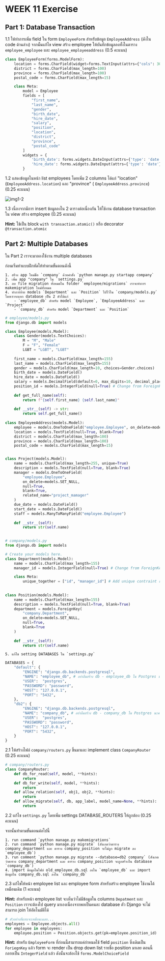 # WEEK 11 Exercise

## Part 1: Database Transaction

1.1 ให้ทำการเพิ่ม field ใน form `EmployeeForm` สำหรับข้อมูล `EmployeeAddress` (ดังใน code ด้านล่าง) จากนั้นแก้ไข view
สร้าง employee ให้บันทึกข้อมูลลงทั้งในตาราง `employee_employee` และ `employee_employeeaddress` (0.5 คะแนน)

```python
class EmployeeForm(forms.ModelForm):
    location = forms.CharField(widget=forms.TextInput(attrs={"cols": 30, "rows": 3}))
    district = forms.CharField(max_length=100)
    province = forms.CharField(max_length=100)
    postal_code = forms.CharField(max_length=15)

    class Meta:
        model = Employee
        fields = [
            "first_name", 
            "last_name", 
            "gender", 
            "birth_date", 
            "hire_date", 
            "salary", 
            "position",
            "location",
            "district",
            "province",
            "postal_code"
        ]
        widgets = {
            'birth_date': forms.widgets.DateInput(attrs={'type': 'date'}),
            'hire_date': forms.widgets.DateInput(attrs={'type': 'date'})
        }
```

1.2 แสดงข้อมูลในหน้า list employees โดยเพิ่ม 2 columns ได้แก่ "location" (`EmployeeAddress.location`) และ "province" (
`EmployeeAddress.province`) (0.25 คะแนน)

![img1-2](../../../../../Downloads/django-week11-main/exercise/images/img1-2.png)

1.3 เนื่องจากมีการ insert ข้อมูลลงใน 2 ตารางต่อเนื่องกัน ให้ใช้งาน database transaction ใน view สร้าง employee (0.25
คะแนน)

**Hint:** ใช้เป็น block `with transaction.atomic()` หรือ decorator `@transaction.atomic`

## Part 2: Multiple Databases

ใน Part 2 เราจะมาลองใช้งาน multiple databases

ก่อนเริ่มทำแบบฝึกหัดให้ทำตามขั้นตอนดังนี้

    1. สร้าง app ใหม่ชื่อ `company` ด้วยคำสั่ง `python manage.py startapp company`
    2. เพิ่ม app "company" ใน `settings.py`
    3. ลบ file migration ทั้งหมดใน folder `employee/migrations` เราจะทำการ makemigration ใหม่ทั้งหมด
    4. ทำการย้าย models `Department` และ `Position` ไปไว้ใน `company/models.py` โดยเราจะแยก database เป็น 2 ตัวได้แก่
        - `employee_db` สำหรับ model `Employee`, `EmployeeAddress` และ `Project`
        - `company_db` สำหรับ model `Department` และ `Position`

```python
# employee/models.py
from django.db import models

class Employee(models.Model):
    class Gender(models.TextChoices):
        M = "M", "Male"
        F = "F", "Female"
        LGBT = "LGBT", "LGBT"
        
    first_name = models.CharField(max_length=155)
    last_name = models.CharField(max_length=155)
    gender = models.CharField(max_length=10, choices=Gender.choices)
    birth_date = models.DateField()
    hire_date = models.DateField()
    salary = models.DecimalField(default=0, max_digits=10, decimal_places=2)
    position_id = models.IntegerField(null=True) # Change from ForeignKey to IntegerField
    
    def get_full_name(self):
        return f"{self.first_name} {self.last_name}"
    
    def __str__(self) -> str:
        return self.get_full_name()
    
class EmployeeAddress(models.Model):
    employee = models.OneToOneField("employee.Employee", on_delete=models.PROTECT)
    location = models.TextField(null=True, blank=True)
    district = models.CharField(max_length=100)
    province = models.CharField(max_length=100)
    postal_code = models.CharField(max_length=15)


class Project(models.Model):
    name = models.CharField(max_length=255, unique=True)
    description = models.TextField(null=True, blank=True)
    manager = models.OneToOneField(
        "employee.Employee", 
        on_delete=models.SET_NULL, 
        null=True, 
        blank=True,
        related_name="project_mamager"
    )
    due_date = models.DateField()
    start_date = models.DateField()
    staff = models.ManyToManyField("employee.Employee")
    
    def __str__(self):
        return str(self.name)
    
```

```python
# company/models.py
from django.db import models

# Create your models here.
class Department(models.Model):
    name = models.CharField(max_length=155)
    manager_id = models.IntegerField(null=True) # Change from ForeignKey to IntegerField

    class Meta:
        unique_together = ["id", "manager_id"] # Add unique contraint เพราะต้องการให้ employee 1 คนเป็น manager ได้ department เดียวเท่านั้น
    
    
class Position(models.Model):
    name = models.CharField(max_length=155)
    description = models.TextField(null=True, blank=True)
    department = models.ForeignKey(
        "company.Department",
        on_delete=models.SET_NULL, 
        null=True, 
        blank=True
    )
    
    def __str__(self):
        return str(self.name)
```

    5. แก้ไข setting DATABASES ใน `settings.py`

```python
DATABASES = {
    "default": {
        "ENGINE": "django.db.backends.postgresql",
        "NAME": "employee_db", # อย่าลืมสร้าง db - employee_db ใน Postgres นะครับ
        "USER":  "postgres",
        "PASSWORD": "password",
        "HOST": "127.0.0.1",
        "PORT": "5432",
    },
    "db2": {
        "ENGINE": "django.db.backends.postgresql",
        "NAME": "company_db", # อย่าลืมสร้าง db - company_db ใน Postgres นะครับ
        "USER":  "postgres",
        "PASSWORD": "password",
        "HOST": "127.0.0.1",
        "PORT": "5432",
    }
}
```

2.1 ให้สร้างไฟล์ `company/routers.py` ขึ้นมาและ implement class `CompanyRouter` (0.25 คะแนน)

```python
# company/routers.py
class CompanyRouter:
    def db_for_read(self, model, **hints):
        return
    def db_for_write(self, model, **hints):
        return
    def allow_relation(self, obj1, obj2, **hints):
        return
    def allow_migrate(self, db, app_label, model_name=None, **hints):
        return
```

2.2 แก้ไข `settings.py` โดยเพิ่ม settings DATABASE_ROUTERS ให้ถูกต้อง (0.25 คะแนน)

จากนั้นทำตามขั้นตอนต่อไปนี้

    1. run command `python manage.py makemigrations`
    2. run command `python manage.py migrate` (สังเกตว่าตาราง company_department และ ตาราง company_position จะไม่ถูก migrate ลง `employee_db`)
    3. run comment `python manage.py migrate --database=db2 company` (สังเกตว่าตาราง company_department และ ตาราง company_position จะถูกสร้างใน database `company_db`)
    4. import ข้อมูลในไฟล์ old_employee_db.sql ลงใน `employee_db` และ import ข้อมูลใน company_db.sql ลงใน `company_db`

2.3 แก้ไขให้หน้า employee list และ employee form สำหรับสร้าง employee ใช้งานได้เหมือนเดิม (1 คะแนน)

**Hint:** สำหรับหน้า employee list จะเห็นว่าไม่มีข้อมูลใน columns `Depatment` และ `Position` เราจะต้องไป query
มาเองเนื่องจากพอเป็นคนละ database ตัว Django จะไม่สามารถ join ให้อัตโนมัติได้

```python
# ตัวอย่างที่แทบจะเหมือนเฉลย...
employees = Employee.objects.all()
for employee in employees:
    employee.position = Position.objects.get(pk=employee.position_id)
```

**Hint:** สำหรับ `EmployeeForm` ที่ก่อนนี้สามารถแค่กำหนดใช้ field `position` ซึ่งเดิมเป็น `ForiegnKey` แล้ว form จะ
render เป็น drop down list รายชื่อ position มาเลย ตอนนี้กลายเป็น `IntegerField` แล้ว ดังนั้นจะต้องใช้
`forms.ModelChoiceField`
